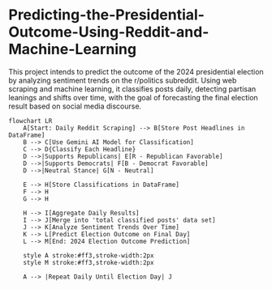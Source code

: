 # Predicting-the-Presidential-Outcome-Using-Reddit-and-Machine-Learning
This project intends to predict the outcome of the 2024 presidential election by analyzing sentiment trends on the r/politics subreddit. Using web scraping and machine learning, it classifies posts daily, detecting partisan leanings and shifts over time, with the goal of forecasting the final election result based on social media discourse.

```mermaid
flowchart LR
    A[Start: Daily Reddit Scraping] --> B[Store Post Headlines in DataFrame]
    B --> C[Use Gemini AI Model for Classification]
    C --> D{Classify Each Headline}
    D -->|Supports Republicans| E[R - Republican Favorable]
    D -->|Supports Democrats| F[B - Democrat Favorable]
    D -->|Neutral Stance| G[N - Neutral]
    
    E --> H[Store Classifications in DataFrame]
    F --> H
    G --> H
    
    H --> I[Aggregate Daily Results]
    I --> J[Merge into 'total classified posts' data set]
    J --> K[Analyze Sentiment Trends Over Time]
    K --> L[Predict Election Outcome on Final Day]
    L --> M[End: 2024 Election Outcome Prediction]

    style A stroke:#ff3,stroke-width:2px
    style M stroke:#ff3,stroke-width:2px

    A --> |Repeat Daily Until Election Day| J
